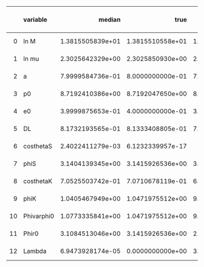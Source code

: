 |    | variable   |           median |             true |   percentile 2.5 perc |   percentile 97.5 perc |   one sigma relative precision |   correlation coefficient with Lambda |
|---:|:-----------|-----------------:|-----------------:|----------------------:|-----------------------:|-------------------------------:|--------------------------------------:|
|  0 | ln M       | 1.3815505839e+01 | 1.3815510558e+01 |      1.3815490019e+01 |       1.3815520999e+01 |              -1.6358831486e+00 |                      7.9206664294e-02 |
|  1 | ln mu      | 2.3025642329e+00 | 2.3025850930e+00 |      2.3025144859e+00 |       2.3025869745e+00 |              -7.8070654440e-01 |                      1.5738219190e-01 |
|  2 | a          | 7.9999584736e-01 | 8.0000000000e-01 |      7.9998374266e-01 |       8.0000670371e-01 |              -1.3488991101e+00 |                      9.4701439711e-02 |
|  3 | p0         | 8.7192410386e+00 | 8.7192047650e+00 |      8.7191655685e+00 |       8.7193335987e+00 |               1.1072392139e+00 |                     -1.1472432634e-01 |
|  4 | e0         | 3.9999875653e-01 | 4.0000000000e-01 |      3.9999408099e-01 |       4.0000327720e-01 |              -1.8307717516e+00 |                      6.4356638657e-02 |
|  5 | DL         | 8.1732193565e-01 | 8.1333408805e-01 |      7.7008469445e-01 |       8.7625394905e-01 |               4.9877663833e+00 |                     -1.3166888803e-02 |
|  6 | costhetaS  | 2.4022411279e-03 | 6.1232339957e-17 |     -4.3197761958e-02 |       4.8451778761e-02 |               1.0074082623e+01 |                     -4.6604101244e-03 |
|  7 | phiS       | 3.1404139345e+00 | 3.1415926536e+00 |      3.1324301424e+00 |       3.1482559453e+00 |              -3.3284748761e+00 |                      3.2705546660e-02 |
|  8 | costhetaK  | 7.0525503742e-01 | 7.0710678119e-01 |      6.6993424895e-01 |       7.3833414118e-01 |              -8.1494717642e+00 |                      1.0782477479e-02 |
|  9 | phiK       | 1.0405467949e+00 | 1.0471975512e+00 |      9.6280815716e-01 |       1.1142412765e+00 |              -5.3285420261e+00 |                      1.3766394096e-02 |
| 10 | Phivarphi0 | 1.0773335841e+00 | 1.0471975512e+00 |      9.4524088761e-01 |       1.2120331563e+00 |               2.2375415832e+00 |                     -5.6434944101e-02 |
| 11 | Phir0      | 3.1084513046e+00 | 3.1415926536e+00 |      2.9980833482e+00 |       3.2100080812e+00 |              -1.5711278944e+00 |                      8.1784655897e-02 |
| 12 | Lambda     | 6.9473928174e-05 | 0.0000000000e+00 |      3.2488687962e-06 |       2.3682524435e-04 |               7.6315703631e-01 |                     -1.6057234414e-01 |